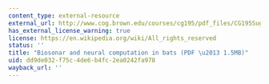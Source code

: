 ```yaml
---
content_type: external-resource
external_url: http://www.cog.brown.edu/courses/cg195/pdf_files/CG195Suga90.pdf
has_external_license_warning: true
license: https://en.wikipedia.org/wiki/All_rights_reserved
status: ''
title: "Biosonar and neural computation in bats (PDF \u2013 1.5MB)"
uid: dd9de032-f75c-4de6-b4fc-2ea0242fa978
wayback_url: ''
---
```

